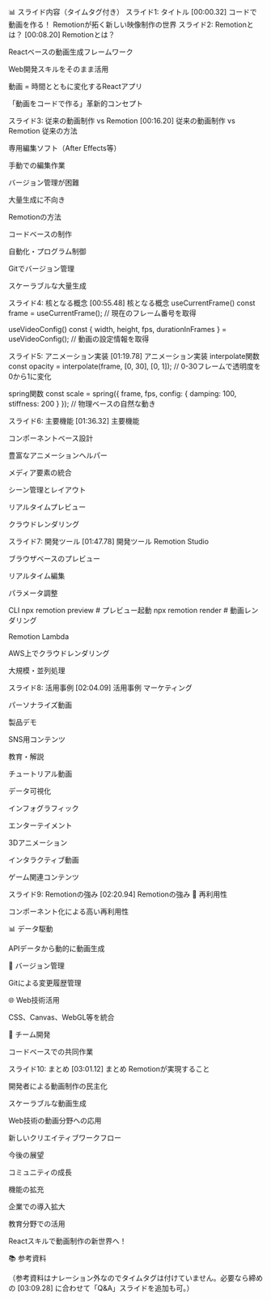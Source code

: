 📊 スライド内容（タイムタグ付き）
スライド1: タイトル
[00:00.32] コードで動画を作る！
Remotionが拓く新しい映像制作の世界
スライド2: Remotionとは？
[00:08.20] Remotionとは？

Reactベースの動画生成フレームワーク

Web開発スキルをそのまま活用

動画 = 時間とともに変化するReactアプリ

「動画をコードで作る」革新的コンセプト

スライド3: 従来の動画制作 vs Remotion
[00:16.20] 従来の動画制作 vs Remotion
従来の方法

専用編集ソフト（After Effects等）

手動での編集作業

バージョン管理が困難

大量生成に不向き

Remotionの方法

コードベースの制作

自動化・プログラム制御

Gitでバージョン管理

スケーラブルな大量生成

スライド4: 核となる概念
[00:55.48] 核となる概念
useCurrentFrame()
const frame = useCurrentFrame();
// 現在のフレーム番号を取得

useVideoConfig()
const { width, height, fps, durationInFrames } = useVideoConfig();
// 動画の設定情報を取得

スライド5: アニメーション実装
[01:19.78] アニメーション実装
interpolate関数
const opacity = interpolate(frame, [0, 30], [0, 1]);
// 0-30フレームで透明度を0から1に変化

spring関数
const scale = spring({
  frame,
  fps,
  config: { damping: 100, stiffness: 200 }
});
// 物理ベースの自然な動き

スライド6: 主要機能
[01:36.32] 主要機能

コンポーネントベース設計

豊富なアニメーションヘルパー

メディア要素の統合

シーン管理とレイアウト

リアルタイムプレビュー

クラウドレンダリング

スライド7: 開発ツール
[01:47.78] 開発ツール
Remotion Studio

ブラウザベースのプレビュー

リアルタイム編集

パラメータ調整

CLI
npx remotion preview  # プレビュー起動
npx remotion render   # 動画レンダリング

Remotion Lambda

AWS上でクラウドレンダリング

大規模・並列処理

スライド8: 活用事例
[02:04.09] 活用事例
マーケティング

パーソナライズ動画

製品デモ

SNS用コンテンツ

教育・解説

チュートリアル動画

データ可視化

インフォグラフィック

エンターテイメント

3Dアニメーション

インタラクティブ動画

ゲーム関連コンテンツ

スライド9: Remotionの強み
[02:20.94] Remotionの強み
🔄 再利用性

コンポーネント化による高い再利用性

📊 データ駆動

APIデータから動的に動画生成

🔧 バージョン管理

Gitによる変更履歴管理

🌐 Web技術活用

CSS、Canvas、WebGL等を統合

👥 チーム開発

コードベースでの共同作業

スライド10: まとめ
[03:01.12] まとめ
Remotionが実現すること

開発者による動画制作の民主化

スケーラブルな動画生成

Web技術の動画分野への応用

新しいクリエイティブワークフロー

今後の展望

コミュニティの成長

機能の拡充

企業での導入拡大

教育分野での活用

Reactスキルで動画制作の新世界へ！

📚 参考資料

（参考資料はナレーション外なのでタイムタグは付けていません。必要なら締めの [03:09.28] に合わせて「Q&A」スライドを追加も可。）